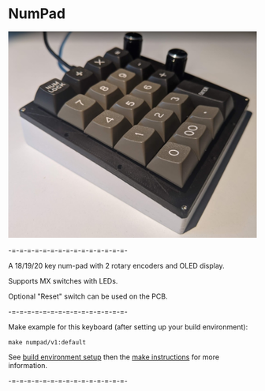 NumPad
===

![NumPad](numpad.png)

-=-=-=-=-=-=-=-=-=-=-=-=-=-=-=-

A 18/19/20 key num-pad with 2 rotary encoders and OLED display.

Supports MX switches with LEDs.

Optional "Reset" switch can be used on the PCB.

-=-=-=-=-=-=-=-=-=-=-=-=-=-=-=-

Make example for this keyboard (after setting up your build environment):

    make numpad/v1:default

See [build environment setup](https://docs.qmk.fm/#/getting_started_build_tools) then the [make instructions](https://docs.qmk.fm/#/getting_started_make_guide) for more information.

-=-=-=-=-=-=-=-=-=-=-=-=-=-=-=-
